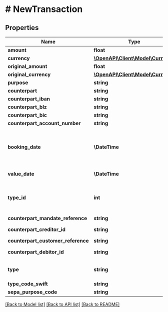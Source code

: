 # # NewTransaction

## Properties

Name | Type | Description | Notes
------------ | ------------- | ------------- | -------------
**amount** | **float** | Amount. Required. |
**currency** | [**\OpenAPI\Client\Model\Currency**](Currency.md) |  | [optional]
**original_amount** | **float** | Original amount | [optional]
**original_currency** | [**\OpenAPI\Client\Model\Currency**](Currency.md) |  | [optional]
**purpose** | **string** | Purpose. Any symbols are allowed. Optional. Default value: null. | [optional]
**counterpart** | **string** | Counterpart. Any symbols are allowed. Optional. Default value: null. | [optional]
**counterpart_iban** | **string** | Counterpart IBAN. Optional. Default value: null. | [optional]
**counterpart_blz** | **string** | Counterpart BLZ. Optional. Default value: null. | [optional]
**counterpart_bic** | **string** | Counterpart BIC. Optional. Default value: null. | [optional]
**counterpart_account_number** | **string** | Counterpart account number. Maximum length is 34. Optional. Default value: null. | [optional]
**booking_date** | **\DateTime** | &lt;strong&gt;Format:&lt;/strong&gt; &#39;YYYY-MM-DD&#39;&lt;br/&gt;Booking date.&lt;br/&gt;&lt;br/&gt;If the date lies back more than 10 days from the booking date of the latest transaction that currently exists in the account, then this transaction will be ignored and not imported. If the date depicts a date in the future, then finAPI will deal with it the same way as it does with real transactions during a real update (see fields &#39;bankBookingDate&#39; and &#39;finapiBookingDate&#39; in the Transaction Resource for explanation).&lt;br/&gt;&lt;br/&gt;This field is optional, default value is the current date. | [optional]
**value_date** | **\DateTime** | &lt;strong&gt;Format:&lt;/strong&gt; &#39;YYYY-MM-DD&#39;&lt;br/&gt;Value date. Optional. Default value: Same as the booking date. | [optional]
**type_id** | **int** | The transaction type id. It&#39;s usually a number between 1 and 999. You can look up valid transaction in the following document on page 198: &lt;a href&#x3D;&#39;https://www.hbci-zka.de/dokumente/spezifikation_deutsch/fintsv4/FinTS_4.1_Messages_Finanzdatenformate_2014-01-20-FV.pdf&#39; target&#x3D;&#39;_blank&#39;&gt;FinTS Financial Transaction Services&lt;/a&gt;.&lt;br/&gt; For numbers not listed here, the service call might fail. | [optional]
**counterpart_mandate_reference** | **string** | The mandate reference of the counterpart. | [optional]
**counterpart_creditor_id** | **string** | The creditor ID of the counterpart. Exists only for SEPA direct debit transactions (\&quot;Lastschrift\&quot;). | [optional]
**counterpart_customer_reference** | **string** | The customer reference of the counterpart. | [optional]
**counterpart_debitor_id** | **string** | The originator&#39;s identification code. Exists only for SEPA money transfer transactions (\&quot;Überweisung\&quot;). | [optional]
**type** | **string** | Transaction type, according to the bank. If set, this will contain a term in the language of the bank, that you can display to the user. Some examples of common values are: \&quot;Lastschrift\&quot;, \&quot;Auslands&amp;uuml;berweisung\&quot;, \&quot;Geb&amp;uuml;hren\&quot;, \&quot;Zinsen\&quot;. | [optional]
**type_code_swift** | **string** | SWIFT transaction type code. | [optional]
**sepa_purpose_code** | **string** | SEPA purpose code. | [optional]

[[Back to Model list]](../../README.md#models) [[Back to API list]](../../README.md#endpoints) [[Back to README]](../../README.md)
